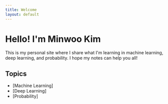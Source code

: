 ```yaml
---
title: Welcome
layout: default
---
```


# Hello! I'm Minwoo Kim
This is my personal site where I share what I'm learning in machine learning, deep learning, and probability. I hope my notes can help you all!


## Topics
- [Machine Learning]
- [Deep Learning]
- [Probability]
